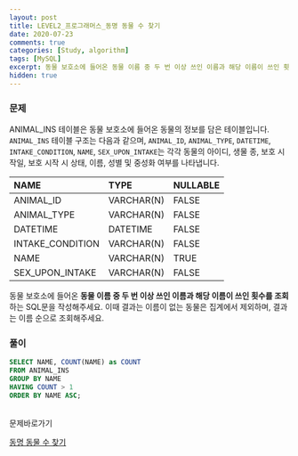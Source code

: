 ```yaml
---
layout: post
title: LEVEL2_프로그래머스_동명 동물 수 찾기
date: 2020-07-23
comments: true
categories: [Study, algorithm]
tags: [MySQL]
excerpt: 동물 보호소에 들어온 동물 이름 중 두 번 이상 쓰인 이름과 해당 이름이 쓰인 횟수를 조회하는 SQL문을 작성해주세요. 이때 결과는 이름이 없는 동물은 집계에서 제외하며, 결과는 이름 순으로 조회해주세요.
hidden: true
---
```


### 문제

ANIMAL_INS 테이블은 동물 보호소에 들어온 동물의 정보를 담은 테이블입니다. `ANIMAL_INS` 테이블 구조는 다음과 같으며, `ANIMAL_ID`, `ANIMAL_TYPE`, `DATETIME`, `INTAKE_CONDITION`, `NAME`, `SEX_UPON_INTAKE`는 각각 동물의 아이디, 생물 종, 보호 시작일, 보호 시작 시 상태, 이름, 성별 및 중성화 여부를 나타냅니다.

| NAME | TYPE | NULLABLE | 
| :-------- | :--------------- | :----------------- |
| ANIMAL_ID | VARCHAR(N) | FALSE | 
| ANIMAL_TYPE | VARCHAR(N) | FALSE | 
| DATETIME | DATETIME	| FALSE | 
| INTAKE_CONDITION	| VARCHAR(N) | FALSE | 
| NAME	| VARCHAR(N) | TRUE | 
| SEX_UPON_INTAKE| VARCHAR(N) | FALSE | 


동물 보호소에 들어온 **동물 이름 중 두 번 이상 쓰인 이름과 해당 이름이 쓰인 횟수를 조회**하는 SQL문을 작성해주세요. 이때 결과는 이름이 없는 동물은 집계에서 제외하며, 결과는 이름 순으로 조회해주세요.

### 풀이

```sql
SELECT NAME, COUNT(NAME) as COUNT
FROM ANIMAL_INS
GROUP BY NAME
HAVING COUNT > 1
ORDER BY NAME ASC;
```

<br>
<span class="reference">문제바로가기</span>

[동명 동물 수 찾기](https://programmers.co.kr/learn/courses/30/lessons/59041)
